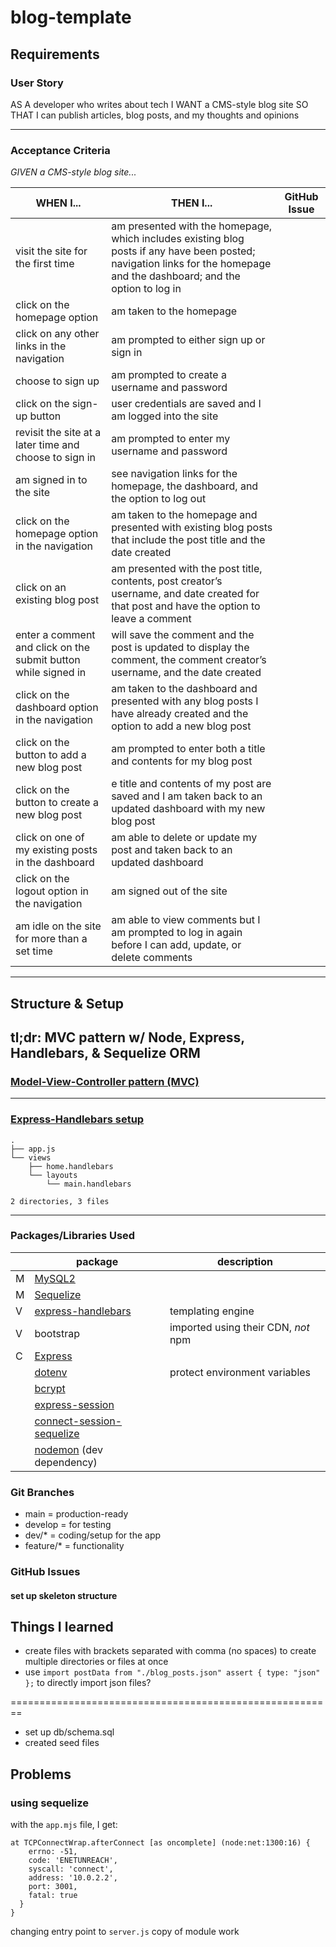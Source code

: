 # blog-template

## Requirements

### User Story

AS A developer who writes about tech
I WANT a CMS-style blog site
SO THAT I can publish articles, blog posts, and my thoughts and opinions

---

### Acceptance Criteria

_GIVEN a CMS-style blog site..._

| WHEN I...                                                      | THEN I...                                                                                                                                                                 | GitHub Issue |
| -------------------------------------------------------------- | ------------------------------------------------------------------------------------------------------------------------------------------------------------------------- | ------------ |
| visit the site for the first time                              | am presented with the homepage, which includes existing blog posts if any have been posted; navigation links for the homepage and the dashboard; and the option to log in |
| click on the homepage option                                   | am taken to the homepage                                                                                                                                                  |
| click on any other links in the navigation                     | am prompted to either sign up or sign in                                                                                                                                  |
| choose to sign up                                              | am prompted to create a username and password                                                                                                                             |
| click on the sign-up button                                    | user credentials are saved and I am logged into the site                                                                                                                  |
| revisit the site at a later time and choose to sign in         | am prompted to enter my username and password                                                                                                                             |
| am signed in to the site                                       | see navigation links for the homepage, the dashboard, and the option to log out                                                                                           |
| click on the homepage option in the navigation                 | am taken to the homepage and presented with existing blog posts that include the post title and the date created                                                          |
| click on an existing blog post                                 | am presented with the post title, contents, post creator’s username, and date created for that post and have the option to leave a comment                                |
| enter a comment and click on the submit button while signed in | will save the comment and the post is updated to display the comment, the comment creator’s username, and the date created                                                |
| click on the dashboard option in the navigation                | am taken to the dashboard and presented with any blog posts I have already created and the option to add a new blog post                                                  |
| click on the button to add a new blog post                     | am prompted to enter both a title and contents for my blog post                                                                                                           |
| click on the button to create a new blog post                  | e title and contents of my post are saved and I am taken back to an updated dashboard with my new blog post                                                               |
| click on one of my existing posts in the dashboard             | am able to delete or update my post and taken back to an updated dashboard                                                                                                |
| click on the logout option in the navigation                   | am signed out of the site                                                                                                                                                 |
| am idle on the site for more than a set time                   | am able to view comments but I am prompted to log in again before I can add, update, or delete comments                                                                   |

---

## Structure & Setup

## tl;dr: MVC pattern w/ Node, Express, Handlebars, & Sequelize ORM

### [Model-View-Controller pattern (MVC)](https://en.wikipedia.org/wiki/Model%E2%80%93view%E2%80%93controller)

---

### [Express-Handlebars setup](https://www.npmjs.com/package/express-handlebars)

```
.
├── app.js
└── views
    ├── home.handlebars
    └── layouts
        └── main.handlebars

2 directories, 3 files
```

---

### Packages/Libraries Used

|     | package                                                                              | description                         |
| --- | ------------------------------------------------------------------------------------ | ----------------------------------- |
| M   | [MySQL2](https://www.npmjs.com/package/mysql2)                                       |                                     |
| M   | [Sequelize](https://www.npmjs.com/package/sequelize)                                 |                                     |
| V   | [express-handlebars](https://www.npmjs.com/package/express-handlebars)               | templating engine                   |
| V   | bootstrap                                                                            | imported using their CDN, _not_ npm |
| C   | [Express](https://www.npmjs.com/package/express)                                     |                                     |
|     | [dotenv](https://www.npmjs.com/package/dotenv)                                       | protect environment variables       |
|     | [bcrypt](https://www.npmjs.com/package/bcrypt)                                       |                                     |
|     | [express-session](https://www.npmjs.com/package/express-session)                     |                                     |
|     | [connect-session-sequelize](https://www.npmjs.com/package/connect-session-sequelize) |                                     |
|     | [nodemon](https://www.npmjs.com/package/nodemon) (dev dependency)                    |                                     |

### Git Branches

-   main = production-ready
-   develop = for testing
-   dev/\* = coding/setup for the app
-   feature/\* = functionality

### GitHub Issues

#### set up skeleton structure

## Things I learned

-   create files with brackets separated with comma (no spaces) to create multiple directories or files at once
-   use `import postData from "./blog_posts.json" assert { type: "json" };` to directly import json files?

========================================================

-   set up db/schema.sql
-   created seed files

## Problems

### using sequelize

with the `app.mjs` file, I get:

```
at TCPConnectWrap.afterConnect [as oncomplete] (node:net:1300:16) {
    errno: -51,
    code: 'ENETUNREACH',
    syscall: 'connect',
    address: '10.0.2.2',
    port: 3001,
    fatal: true
  }
}
```

changing entry point to `server.js` copy of module work
